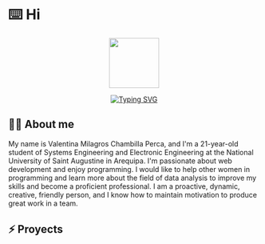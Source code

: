 <!-- markdownlint-disable MD033 MD041 -->
# ⌨️ Hi

<div id="header" align="center">
  <img src="https://media.giphy.com/media/M9gbBd9nbDrOTu1Mqx/giphy.gif" width="100"/>
</div>

<p align="center">
  <a href="https://git.io/typing-svg"><img src="https://readme-typing-svg.demolab.com?font=Fira+Code&pause=1000&center=true&vCenter=true&width=435&lines=Hi!+My+name+is+Valentina+Chambilla;I'm+a+systems+engineer;from+Peru" alt="Typing SVG" /></a>
</p>
<!-- markdownlint-enable MD033 -->

## :woman_technologist: About me

My name is Valentina Milagros Chambilla Perca, and I'm a 21-year-old student of Systems Engineering and Electronic Engineering at the National University of Saint Augustine in Arequipa. I'm passionate about web development and enjoy programming. I would like to help other women in programming and learn more about the field of data analysis to improve my skills and become a proficient professional. I am a proactive, dynamic, creative, friendly person, and I know how to maintain motivation to produce great work in a team.

## ⚡ Proyects


<!--
**ValentinaCham/ValentinaCham** is a ✨ _special_ ✨ repository because its `README.md` (this file) appears on your GitHub profile.

Here are some ideas to get you started:

- 🔭 I’m currently working on ...
- 🌱 I’m currently learning ...
- 👯 I’m looking to collaborate on ...
- 🤔 I’m looking for help with ...
- 💬 Ask me about ...
- 📫 How to reach me: ...
- 😄 Pronouns: ...
- ⚡ Fun fact: ...
-->
<!-- https://github.com/DenverCoder1/readme-typing-svg/ -->
